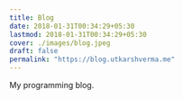 ```yaml
---
title: Blog
date: 2018-01-31T00:34:29+05:30
lastmod: 2018-01-31T00:34:29+05:30
cover: ./images/blog.jpeg
draft: false
permalink: "https://blog.utkarshverma.me"
---
```

My programming blog.
<!--more-->
